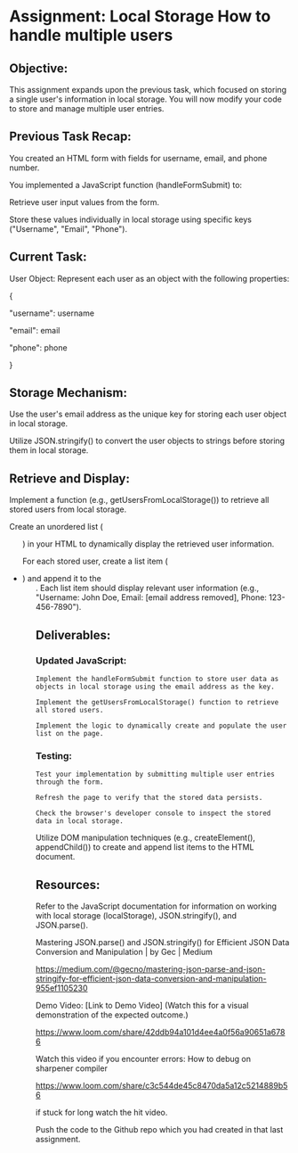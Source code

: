 # Assignment: Local Storage How to handle multiple users



## Objective:

This assignment expands upon the previous task, which focused on storing a single user's information in local storage. You will now modify your code to store and manage multiple user entries.



## Previous Task Recap:

You created an HTML form with fields for username, email, and phone number.

You implemented a JavaScript function (handleFormSubmit) to:

Retrieve user input values from the form.

Store these values individually in local storage using specific keys ("Username", "Email", "Phone").



## Current Task:

User Object: Represent each user as an object with the following properties:

{

"username": username

"email": email

"phone": phone

}



## Storage Mechanism:

Use the user's email address as the unique key for storing each user object in local storage.

Utilize JSON.stringify() to convert the user objects to strings before storing them in local storage.

## Retrieve and Display:

Implement a function (e.g., getUsersFromLocalStorage()) to retrieve all stored users from local storage.

Create an unordered list (<ul>) in your HTML to dynamically display the retrieved user information.

For each stored user, create a list item (<li>) and append it to the <ul>. Each list item should display relevant user information (e.g., "Username: John Doe, Email: [email address removed], Phone: 123-456-7890").



## Deliverables:

### Updated JavaScript:

    Implement the handleFormSubmit function to store user data as objects in local storage using the email address as the key.

    Implement the getUsersFromLocalStorage() function to retrieve all stored users.

    Implement the logic to dynamically create and populate the user list on the page.

### Testing:

    Test your implementation by submitting multiple user entries through the form.

    Refresh the page to verify that the stored data persists.

    Check the browser's developer console to inspect the stored data in local storage.



Utilize DOM manipulation techniques (e.g., createElement(), appendChild()) to create and append list items to the HTML document.



## Resources:

Refer to the JavaScript documentation for information on working with local storage (localStorage), JSON.stringify(), and JSON.parse().

Mastering JSON.parse() and JSON.stringify() for Efficient JSON Data Conversion and Manipulation | by Gec | Medium

https://medium.com/@gecno/mastering-json-parse-and-json-stringify-for-efficient-json-data-conversion-and-manipulation-955ef1105230

Demo Video: [Link to Demo Video] (Watch this for a visual demonstration of the expected outcome.)

https://www.loom.com/share/42ddb94a101d4ee4a0f56a90651a6786


Watch this video if you encounter errors: How to debug on sharpener compiler

https://www.loom.com/share/c3c544de45c8470da5a12c5214889b56


if stuck for long watch the hit video.



Push the code to the Github repo which you had created in that last assignment.